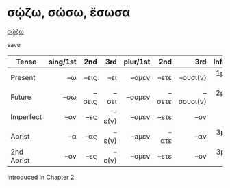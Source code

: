 # σῴζω, σώσω, ἔσωσα

[σῴζω](https://en.wiktionary.org/wiki/σῴζω)

save

| Tense      | sing/1st |   2nd |   3rd | plur/1st |   2nd |       3rd | Infinitive |
|------------|---------:|------:|------:|---------:|------:|----------:|:----------:|
| Present    |       –ω |  –εις |   –ει |    –ομεν |  –ετε |  –ουσι(ν) | 1pp + –ειν |
| Future     |      –σω | –σεις |  –σει |   –σομεν | –σετε | –σουσι(ν) | 2pp + –ειν |
| Imperfect  |      –ον |   –ες | –ε(ν) |    –ομεν |  –ετε |       –ον |     -      |
| Aorist     |       –α |   –ας | –ε(ν) |    –aμεν |  –ατε |       –αν |  3pp +-αἰ  |
| 2nd Aorist |      –ον |   –ες | –ε(ν) |    –ομεν |  –ετε |       –ον |  3pp +-αἰ  |


Introduced in Chapter 2.

